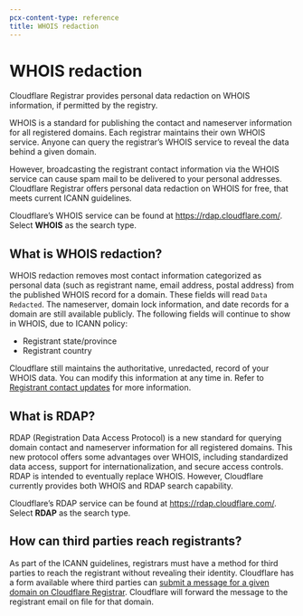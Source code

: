 ```yaml
---
pcx-content-type: reference
title: WHOIS redaction
---
```


# WHOIS redaction

Cloudflare Registrar provides personal data redaction on WHOIS information, if permitted by the registry.

WHOIS is a standard for publishing the contact and nameserver information for all registered domains. Each registrar maintains their own WHOIS service. Anyone can query the registrar’s WHOIS service to reveal the data behind a given domain.

However, broadcasting the registrant contact information via the WHOIS service can cause spam mail to be delivered to your personal addresses. Cloudflare Registrar offers personal data redaction on WHOIS for free, that meets current ICANN guidelines.

Cloudflare’s WHOIS service can be found at https://rdap.cloudflare.com/. Select **WHOIS** as the search type.

## What is WHOIS redaction?

WHOIS redaction removes most contact information categorized as personal data (such as registrant name, email address, postal address) from the published WHOIS record for a domain. These fields will read `Data Redacted`. The nameserver, domain lock information, and date records for a domain are still available publicly. The following fields will continue to show in WHOIS, due to ICANN policy:

- Registrant state/province
- Registrant country

Cloudflare still maintains the authoritative, unredacted, record of your WHOIS data. You can modify this information at any time in. Refer to [Registrant contact updates](/registrar/account-options/domain-contact-updates) for more information.

## What is RDAP?

RDAP (Registration Data Access Protocol) is a new standard for querying domain contact and nameserver information for all registered domains. This new protocol offers some advantages over WHOIS, including standardized data access, support for internationalization, and secure access controls. RDAP is intended to eventually replace WHOIS. However, Cloudflare currently provides both WHOIS and RDAP search capability.

Cloudflare’s RDAP service can be found at https://rdap.cloudflare.com/. Select **RDAP** as the search type.

## How can third parties reach registrants?

As part of the ICANN guidelines, registrars must have a method for third parties to reach the registrant without revealing their identity. Cloudflare has a form available where third parties can [submit a message for a given domain on Cloudflare Registrar](https://www.cloudflare.com/abuse/form). Cloudflare will forward the message to the registrant email on file for that domain.